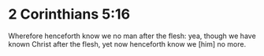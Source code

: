 # 2 Corinthians 5:16

Wherefore henceforth know we no man after the flesh: yea, though we have known Christ after the flesh, yet now henceforth know we [him] no more.